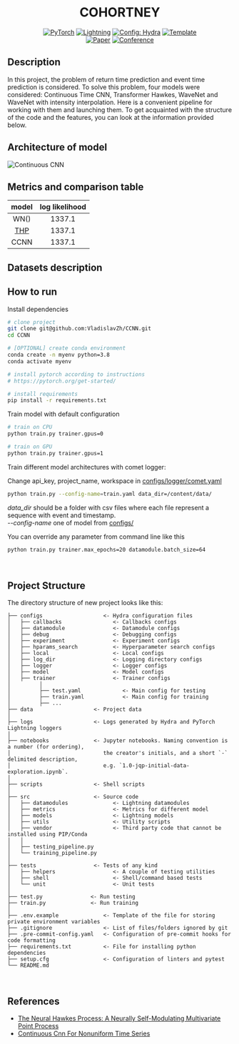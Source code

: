 

<div align="center">


# COHORTNEY

<a href="https://pytorch.org/get-started/locally/"><img alt="PyTorch" src="https://img.shields.io/badge/PyTorch-ee4c2c?logo=pytorch&logoColor=white"></a>
<a href="https://pytorchlightning.ai/"><img alt="Lightning" src="https://img.shields.io/badge/-Lightning-792ee5?logo=pytorchlightning&logoColor=white"></a>
<a href="https://hydra.cc/"><img alt="Config: Hydra" src="https://img.shields.io/badge/Config-Hydra-89b8cd"></a>
<a href="https://github.com/ashleve/lightning-hydra-template"><img alt="Template" src="https://img.shields.io/badge/-Lightning--Hydra--Template-017F2F?style=flat&logo=github&labelColor=gray"></a><br>
[![Paper](http://img.shields.io/badge/paper-arxiv.1001.2234-B31B1B.svg)](https://www.nature.com/articles/nature14539)
[![Conference](http://img.shields.io/badge/AnyConference-year-4b44ce.svg)](https://papers.nips.cc/paper/2020)

</div>

## Description

In this project, the problem of return time prediction
and event time prediction is considered. To solve this problem, 
four models were considered: Continuous Time CNN, Transformer Hawkes, WaveNet and 
WaveNet with intensity interpolation. 
Here is a convenient pipeline for working with them and 
launching them. To get acquainted with the structure of 
the code and the features, you can look at the 
information provided below.


## Architecture of model
![Continuous CNN](../preprocessing/pictures/CNN.png)

## Metrics and comparison table

model|log likelihood|
:---:|:---:	|
WN()|1337.1|
[THP](https://arxiv.org/pdf/2002.09291.pdf)|1337.1|
CCNN|1337.1|
	

	
	

## Datasets description


## How to run

Install dependencies

```bash
# clone project
git clone git@github.com:VladislavZh/CCNN.git
cd CCNN

# [OPTIONAL] create conda environment
conda create -n myenv python=3.8
conda activate myenv

# install pytorch according to instructions
# https://pytorch.org/get-started/

# install requirements
pip install -r requirements.txt
```

Train model with default configuration

```bash
# train on CPU
python train.py trainer.gpus=0

# train on GPU
python train.py trainer.gpus=1
```

Train different model architectures with comet logger:

Change api_key, project_name, workspace in [configs/logger/comet.yaml](configs/loggers/comet.yaml) 

```bash
python train.py --config-name=train.yaml data_dir=/content/data/ 
```

*data_dir* should be a folder with csv files where each file represent a sequence with event and timestamp.
<br>
*--config-name* one of model from [configs/](configs/)

You can override any parameter from command line like this

```bash
python train.py trainer.max_epochs=20 datamodule.batch_size=64
```

<br>

## Project Structure

The directory structure of new project looks like this:

```
├── configs                   <- Hydra configuration files
│   ├── callbacks                <- Callbacks configs
│   ├── datamodule               <- Datamodule configs
│   ├── debug                    <- Debugging configs
│   ├── experiment               <- Experiment configs
│   ├── hparams_search           <- Hyperparameter search configs
│   ├── local                    <- Local configs
│   ├── log_dir                  <- Logging directory configs
│   ├── logger                   <- Logger configs
│   ├── model                    <- Model configs
│   ├── trainer                  <- Trainer configs
│         │     
│         ├── test.yaml             <- Main config for testing
│         ├── train.yaml            <- Main config for training
│         ├── ...
├── data                   <- Project data
│
├── logs                   <- Logs generated by Hydra and PyTorch Lightning loggers
│
├── notebooks              <- Jupyter notebooks. Naming convention is a number (for ordering),
│                             the creator's initials, and a short `-` delimited description,
│                             e.g. `1.0-jqp-initial-data-exploration.ipynb`.
│
├── scripts                <- Shell scripts
│
├── src                    <- Source code
│   ├── datamodules              <- Lightning datamodules
│   ├── metrics                  <- Metrics for different model
│   ├── models                   <- Lightning models
│   ├── utils                    <- Utility scripts
│   ├── vendor                   <- Third party code that cannot be installed using PIP/Conda
│   │
│   ├── testing_pipeline.py
│   └── training_pipeline.py
│
├── tests                  <- Tests of any kind
│   ├── helpers                  <- A couple of testing utilities
│   ├── shell                    <- Shell/command based tests
│   └── unit                     <- Unit tests
│
├── test.py               <- Run testing
├── train.py              <- Run training
│
├── .env.example              <- Template of the file for storing private environment variables
├── .gitignore                <- List of files/folders ignored by git
├── .pre-commit-config.yaml   <- Configuration of pre-commit hooks for code formatting
├── requirements.txt          <- File for installing python dependencies
├── setup.cfg                 <- Configuration of linters and pytest
└── README.md
```

<br>

 ## References

- [The Neural Hawkes Process: A Neurally
Self-Modulating Multivariate Point Process](https://arxiv.org/pdf/1612.09328.pdf)
- [Continuous Cnn For Nonuniform Time Series](https://ieeexplore.ieee.org/document/9414318)

